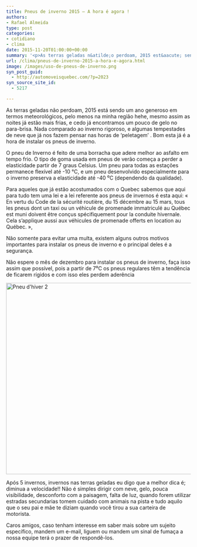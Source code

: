 ```yaml
---
title: Pneus de inverno 2015 – A hora é agora !
authors:
- Rafael Almeida
type: post
categories:
- cotidiano
- clima
date: 2015-11-20T01:00:00+00:00
summary: '<p>As terras geladas n&atilde;o perdoam, 2015 est&aacute; sendo um ano generoso em termos meteorol&oacute;gicos, pelo menos na minha regi&atilde;o hehe, mesmo assim as noites j&aacute; est&atilde;o mais frias, e cedo j&aacute; encontramos um pouco de gelo no para-brisa. Nada comparado ao inverno rigoroso, e algumas tempestades de neve que j&aacute; nos fazem pensar nas horas [&hellip;]</p>'
url: /clima/pneus-de-inverno-2015-a-hora-e-agora.html
image: /images/uso-de-pneus-de-inverno.png
syn_post_guid:
  - http://automoveisquebec.com/?p=2023
syn_source_site_id:
  - 5217

---
```

As terras geladas não perdoam, 2015 está sendo um ano generoso em termos meteorológicos, pelo menos na minha região hehe, mesmo assim as noites já estão mais frias, e cedo já encontramos um pouco de gelo no para-brisa. Nada comparado ao inverno rigoroso, e algumas tempestades de neve que já nos fazem pensar nas horas de ‘peletagem’ . Bom esta já é a hora de instalar os pneus de inverno.

O pneu de Inverno é feito de uma borracha que adere melhor ao asfalto em tempo frio. O tipo de goma usada em pneus de verão começa a perder a elasticidade partir de 7 graus Celsius. Um pneu para todas as estações permanece flexível até -10 °C, e um pneu desenvolvido especialmente para o inverno preserva a elasticidade até -40 ⁰C (dependendo da qualidade).

Para aqueles que já estão acostumados com o Quebec sabemos que aqui para tudo tem uma lei e a lei referente aos pneus de invernos é esta aqui: « En vertu du Code de la sécurité routière, du 15 décembre au 15 mars, tous les pneus dont un taxi ou un véhicule de promenade immatriculé au Québec est muni doivent être conçus spécifiquement pour la conduite hivernale. Cela s’applique aussi aux véhicules de promenade offerts en location au Québec. »,

Não somente para evitar uma multa, existem alguns outros motivos importantes para instalar os pneus de inverno e o principal deles é a segurança.

Não espere o mês de dezembro para instalar os pneus de inverno, faça isso assim que possível, pois a partir de 7⁰C os pneus regulares têm a tendência de ficarem rígidos e com isso eles perdem aderência

[<img src="http://automoveisquebec.com/wp-content/uploads/2015/11/Pneu-dhiver-2.png" alt="Pneu d'hiver 2" width="528" height="520" />][1]

Após 5 invernos, invernos nas terras geladas eu digo que a melhor dica é; diminua a velocidade!! Não é simples dirigir com neve, gelo, pouca visibilidade, desconforto com a paisagem, falta de luz, quando forem utilizar estradas secundarias tomem cuidado com animais na pista e tudo aquilo que o seu pai e mãe te diziam quando você tirou a sua carteira de motorista.

Caros amigos, caso tenham interesse em saber mais sobre um sujeito específico, mandem um e-mail, liguem ou mandem um sinal de fumaça a nossa equipe terá o prazer de respondê-los.

 [1]: http://automoveisquebec.com/wp-content/uploads/2015/11/Pneu-dhiver-2.png